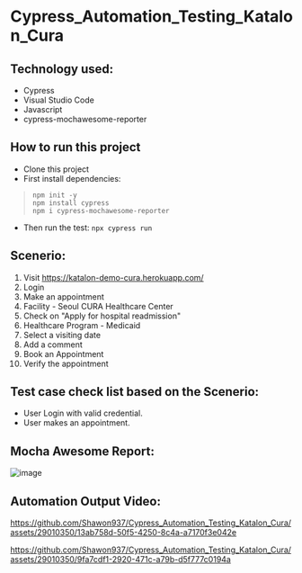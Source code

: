 # Cypress_Automation_Testing_Katalon_Cura

## Technology used:
- Cypress
- Visual Studio Code
- Javascript
- cypress-mochawesome-reporter

## How to run this project

- Clone this project
- First install dependencies:
> `npm init -y` </br>
> `npm install cypress` </br>
> `npm i cypress-mochawesome-reporter` </br>

- Then run the test:
 ```npx cypress run```

## Scenerio:

1. Visit https://katalon-demo-cura.herokuapp.com/
2. Login
3. Make an appointment
4. Facility - Seoul CURA Healthcare Center
5. Check on "Apply for hospital readmission"
6. Healthcare Program - Medicaid
7. Select a visiting date
8. Add a comment
7. Book an Appointment
8. Verify the appointment

## Test case check list based on the Scenerio:

- User Login with valid credential.
- User makes an appointment.

## Mocha Awesome Report:
![image](https://github.com/Shawon937/Cypress_Automation_Testing_Katalon_Cura/assets/29010350/6c190932-61b2-41d8-b87f-d06724716b3c)


## Automation Output Video:






https://github.com/Shawon937/Cypress_Automation_Testing_Katalon_Cura/assets/29010350/13ab758d-50f5-4250-8c4a-a7170f3e042e



https://github.com/Shawon937/Cypress_Automation_Testing_Katalon_Cura/assets/29010350/9fa7cdf1-2920-471c-a79b-d5f777c0194a




